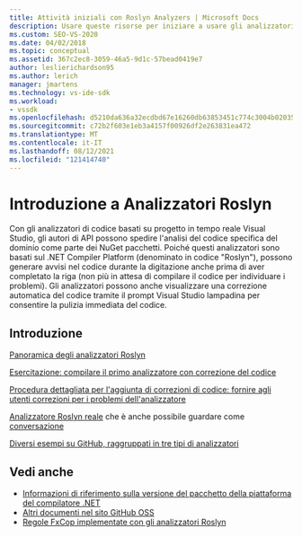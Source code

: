 ```yaml
---
title: Attività iniziali con Roslyn Analyzers | Microsoft Docs
description: Usare queste risorse per iniziare a usare gli analizzatori Roslyn in Visual Studio; include un'esercitazione e diversi esempi.
ms.custom: SEO-VS-2020
ms.date: 04/02/2018
ms.topic: conceptual
ms.assetid: 367c2ec8-3059-46a5-9d1c-57bead0419e7
author: leslierichardson95
ms.author: lerich
manager: jmartens
ms.technology: vs-ide-sdk
ms.workload:
- vssdk
ms.openlocfilehash: d5210da636a32ecdbd67e16260db63853451c774c3004b02035b966d98e5ceff
ms.sourcegitcommit: c72b2f603e1eb3a4157f00926df2e263831ea472
ms.translationtype: MT
ms.contentlocale: it-IT
ms.lasthandoff: 08/12/2021
ms.locfileid: "121414740"
---
```

# <a name="get-started-with-roslyn-analyzers"></a>Introduzione a Analizzatori Roslyn

Con gli analizzatori di codice basati su progetto in tempo reale Visual Studio, gli autori di API possono spedire l'analisi del codice specifica del dominio come parte dei NuGet pacchetti. Poiché questi analizzatori sono basati sul .NET Compiler Platform (denominato in codice "Roslyn"), possono generare avvisi nel codice durante la digitazione anche prima di aver completato la riga (non più in attesa di compilare il codice per individuare i problemi). Gli analizzatori possono anche visualizzare una correzione automatica del codice tramite il prompt Visual Studio lampadina per consentire la pulizia immediata del codice.

## <a name="get-started"></a>Introduzione

[Panoramica degli analizzatori Roslyn](../code-quality/roslyn-analyzers-overview.md)

[Esercitazione: compilare il primo analizzatore con correzione del codice](/dotnet/csharp/roslyn-sdk/tutorials/how-to-write-csharp-analyzer-code-fix)

[Procedura dettagliata per l'aggiunta di correzioni di codice: fornire agli utenti correzioni per i problemi dell'analizzatore](/archive/msdn-magazine/2015/february/csharp-adding-a-code-fix-to-your-roslyn-analyzer)

[Analizzatore Roslyn reale](../extensibility/roslyn-analyzers-and-code-aware-library-for-immutablearrays.md) che è anche possibile guardare come [conversazione](https://channel9.msdn.com/events/Build/2015/3-725)

[Diversi esempi su GitHub, raggruppati in tre tipi di analizzatori](https://github.com/dotnet/roslyn/blob/master/docs/analyzers/Analyzer%20Samples.md)

## <a name="see-also"></a>Vedi anche

- [Informazioni di riferimento sulla versione del pacchetto della piattaforma del compilatore .NET](roslyn-version-support.md)
- [Altri documenti nel sito GitHub OSS](https://github.com/dotnet/roslyn/tree/master/docs/analyzers)
- [Regole FxCop implementate con gli analizzatori Roslyn](../code-quality/fxcop-rule-port-status.md)
